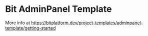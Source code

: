 # Bit AdminPanel Template

More info at https://bitplatform.dev/project-templates/adminpanel-template/getting-started